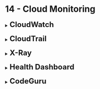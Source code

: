 # 14 - Cloud Monitoring

<details>
  	<summary>
		<strong>
			<font size=5>
				CloudWatch
			</font>
		</strong>
	</summary>
	<font size=4>
		- <strong>Metrics</strong> = Monitor performance, network utilization and billing of EC2 instances
	</font>
	<br>
	<font size=4>
		- <strong>Alarms</strong> = Automated notifications (notify SNS)
	</font>
	<br>
	<font size=4>
		- <strong>Logs</strong> = Generate log files from EC2 Instances, Lambda and on-premises
	</font>
	<br>
	<font size=4>
		- <strong>Events/EventBridge</strong> = Trigger a rule on a schedule
	</font>
</details>

<br>

<details>
  	<summary>
		<strong>
			<font size=5>
				CloudTrail
			</font>
		</strong>
	</summary>
	<font size=4>
		Monitor activity in your AWS account e.g. API calls, logs
	</font>
	<br>
	<font size=4>
		- <strong>CloudTrail Insights</strong> = Automated analysis of CloudTrail events
	</font>
</details>

<br>

<details>
  	<summary>
		<strong>
			<font size=5>
				X-Ray
			</font>
		</strong>
	</summary>
	<font size=4>
		Trace requests made to your applications and debug applications with microservices architecture
	</font>
</details>

<br>

<details>
  	<summary>
		<strong>
			<font size=5>
				Health Dashboard
			</font>
		</strong>
	</summary>
	<font size=4>
		<strong>2 Types:</strong>
	</font>
	<br>
	<font size=4>
		- <strong>Service Health Dashboard</strong> = Service status of AWS services across all regions
	</font>
	<br>
	<font size=4>
		- <strong>Personal Health Dashboard</strong> = AWS events that impact your infrastructure
	</font>
</details>

<br>

<details>
  	<summary>
		<strong>
			<font size=5>
				CodeGuru
			</font>
		</strong>
	</summary>
	<font size=4>
		Automated code reviews and application performance
	</font>
</details>